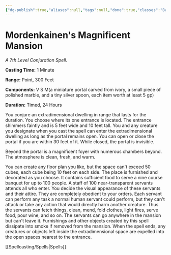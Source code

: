 ```yaml
---
{"dg-publish":true,"aliases":null,"tags":null,"done":true,"classes":"Bard, Wizard,","spellLevel":7,"school":"Conjuration","source":"PHB","permalink":"/spells/mordenkainen-s-magnificent-mansion/","dgHomeLink":false,"dgPassFrontmatter":true}
---
```


# Mordenkainen's Magnificent Mansion
*A 7th Level Conjuration Spell.*

**Casting Time:** 1 Minute

**Range:** Point, 300 Feet

**Components:** V S M(a miniature portal carved from ivory, a small piece of polished marble, and a tiny silver spoon, each item worth at least 5 gp)

**Duration:** Timed, 24 Hours

You conjure an extradimensional dwelling in range that lasts for the duration. You choose where its one entrance is located. The entrance shimmers faintly and is 5 feet wide and 10 feet tall. You and any creature you designate when you cast the spell can enter the extradimensional dwelling as long as the portal remains open. You can open or close the portal if you are within 30 feet of it. While closed, the portal is invisible.



Beyond the portal is a magnificent foyer with numerous chambers beyond. The atmosphere is clean, fresh, and warm.



You can create any floor plan you like, but the space can't exceed 50 cubes, each cube being 10 feet on each side. The place is furnished and decorated as you choose. It contains sufficient food to serve a nine course banquet for up to 100 people. A staff of 100 near-transparent servants attends all who enter. You decide the visual appearance of these servants and their attire. They are completely obedient to your orders. Each servant can perform any task a normal human servant could perform, but they can't attack or take any action that would directly harm another creature. Thus the servants can fetch things, clean, mend, fold clothes, light fires, serve food, pour wine, and so on. The servants can go anywhere in the mansion but can't leave it. Furnishings and other objects created by this spell dissipate into smoke if removed from the mansion. When the spell ends, any creatures or objects left inside the extradimensional space are expelled into the open spaces nearest to the entrance.

[[Spellcasting/Spells|Spells]]